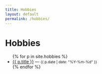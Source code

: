 ```yaml
---
title: Hobbies
layout: default
permalink: /hobbies/
---
```

<h1>Hobbies</h1>
<ul>
{% for p in site.hobbies %}
  <li><a href="{{ p.url | relative_url }}">{{ p.title }}</a> — <small>{{ p.date | date: "%Y-%m-%d" }}</small></li>
{% endfor %}
</ul>
